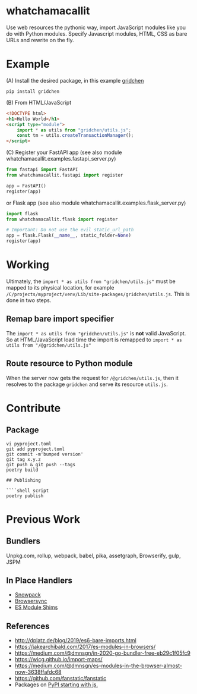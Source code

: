 # whatchamacallit

Use web resources the pythonic way, import JavaScript modules like you do with Python modules.
Specify Javascript modules, HTML, CSS as bare URLs and rewrite on the fly.

# Example

(A) Install the desired package, in this example [gridchen](https://github.com/decatur/grid-chen)
````shell script
pip install gridchen
````

(B) From HTML/JavaScript
````HTML
<!DOCTYPE html>
<h1>Hello World</h1>
<script type="module">
    import * as utils from "gridchen/utils.js";
    const tm = utils.createTransactionManager();
</script>
````

(C) Register your FastAPI app (see also module whatchamacallit.examples.fastapi_server.py)
````Python
from fastapi import FastAPI
from whatchamacallit.fastapi import register

app = FastAPI()
register(app)
````

or Flask app (see also module whatchamacallit.examples.flask_server.py)
````Python
import flask
from whatchamacallit.flask import register

# Important: Do not use the evil static_url_path
app = flask.Flask(__name__, static_folder=None)
register(app)
````


# Working

Ultimately, the `import * as utils from "gridchen/utils.js"` must be mapped to its physical location, for example
`/C/projects/myproject/venv/Lib/site-packages/gridchen/utils.js`.
This is done in two steps.

## Remap bare import specifier

The `import * as utils from "gridchen/utils.js"` is **not** valid JavaScript. So at HTML/JavaScript load time the
import is remapped to `import * as utils from "/@gridchen/utils.js"`

## Route resource to Python module

When the server now gets the request for `/@gridchen/utils.js`, then it resolves to the package `gridchen`
and serve its resource `utils.js`.

# Contribute

## Package

````shell script
vi pyproject.toml
git add pyproject.toml
git commit -m'bumped version'
git tag x.y.z
git push & git push --tags
poetry build

## Publishing

````shell script
poetry publish
````

# Previous Work

## Bundlers
Unpkg.com, rollup, webpack, babel, pika, assetgraph, Browserify, gulp, JSPM

## In Place Handlers
* [Snowpack](https://github.com/pikapkg/snowpack)
* [Browsersync](https://browsersync.io)
* [ES Module Shims](https://github.com/guybedford/es-module-shims)

## References
* http://dplatz.de/blog/2019/es6-bare-imports.html
* https://jakearchibald.com/2017/es-modules-in-browsers/
* https://medium.com/@dmnsgn/in-2020-go-bundler-free-eb29c1f05fc9
* https://wicg.github.io/import-maps/
* https://medium.com/@dmnsgn/es-modules-in-the-browser-almost-now-3638ffafdc68
* https://github.com/fanstatic/fanstatic
* Packages on [PyPI starting with js.](https://pypi.org/search/?q=%22js.%22&o=)
